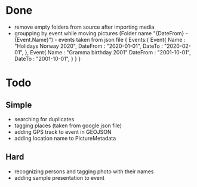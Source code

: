 ﻿# Done
- remove empty folders from source after importing media
- groupping by event while moving pictures (Folder name "{DateFrom} - {Event.Name}") - events taken from json file
  {
    Events:{
      Event{
        Name : "Holidays Norway 2020",
        DateFrom : "2020-01-01",
        DateTo : "2020-02-01",
      },
      Event{
        Name : "Gramma birthday 2001"
        DateFrom : "2001-10-01",
        DateTo : "2001-10-01",
      }
    }
  }
  

# Todo

## Simple
- searching for duplicates
- tagging places (taken from google json file)
- adding GPS track to event in GEOJSON
- adding location name to PictureMetadata

## Hard
- recognizing persons and tagging photo with their names
- adding sample presentation to event